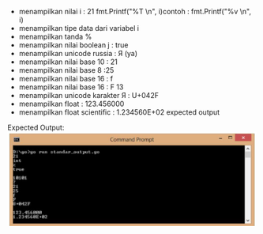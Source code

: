 - menampilkan nilai i : 21 fmt.Printf("%T \n", i)contoh : fmt.Printf("%v \n", i)
- menampilkan tipe data dari variabel i
- menampilkan tanda % 
- menampilkan nilai boolean j : true 
- menampilkan unicode russia : Я (ya) 
- menampilkan nilai base 10 : 21 
- menampilkan nilai base 8 :25 
- menampilkan nilai base 16 : f
- menampilkan nilai base 16 : F 13 
- menampilkan unicode karakter Я : U+042F
- menampilkan float : 123.456000 
- menampilkan float scientific : 1.234560E+02 expected output

Expected Output: 
![alt text](image.png)
